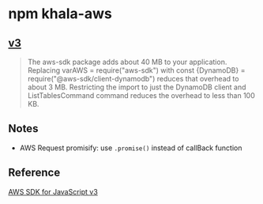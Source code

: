 # npm khala-aws

## [v3](https://docs.aws.amazon.com/sdk-for-javascript/v3/developer-guide/welcome.html)
> The aws-sdk package adds about 40 MB to your application. 
> Replacing varAWS = require("aws-sdk") with const {DynamoDB} = require("@aws-sdk/client-dynamodb") reduces that overhead to about 3 MB. 
> Restricting the import to just the DynamoDB client and ListTablesCommand command reduces the overhead to less than 100 KB.


## Notes
- AWS Request promisify: use `.promise()` instead of callBack function

## Reference
[AWS SDK for JavaScript v3](https://docs.aws.amazon.com/AWSJavaScriptSDK/v3/latest/index.html)


